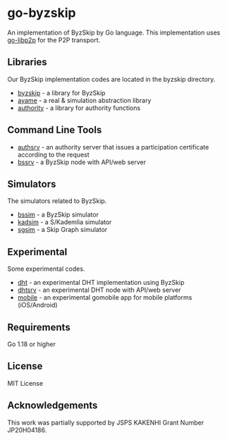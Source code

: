 # go-byzskip
An implementation of ByzSkip by Go language.
This implementation uses [go-libp2p](https://github.com/libp2p/go-libp2p) for the P2P transport.

## Libraries

Our ByzSkip implementation codes are located in the byzskip directory.

* [byzskip](byzskip) - a library for ByzSkip 
* [ayame](byzskip) - a real & simulation abstraction library
* [authority](authority) - a library for authority functions

## Command Line Tools

* [authsrv](cmd/authsrv) - an authority server that issues a participation certificate according to the request
* [bssrv](cmd/bssrv) - a ByzSkip node with API/web server

## Simulators

The simulators related to ByzSkip.

* [bssim](simulators/bssim) - a ByzSkip simulator
* [kadsim](simulators/kadsim) - a S/Kademlia simulator
* [sgsim](simulators/sgsim) - a Skip Graph simulator

## Experimental

Some experimental codes.

* [dht](dht) - an experimental DHT implementation using ByzSkip
* [dhtsrv](cmd/dhtsrv) - an experimental DHT node with API/web server
* [mobile](mobile) - an experimental gomobile app for mobile platforms (iOS/Android)

## Requirements

Go 1.18 or higher

## License

MIT License

## Acknowledgements

This work was partially supported by JSPS KAKENHI Grant Number JP20H04186.